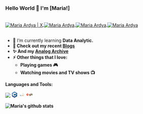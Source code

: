 ### Hello World 👋 I'm [Maria!]

<br/>


<a href="https://x.com/mariardya">
<img align="center" alt="Maria Ardya | X" width="22px" src="https://freelogopng.com/images/all_img/1690643591twitter-x-logo-png.png" />
</a>
<a href="https://www.linkedin.com/in/mariardya/">
<img align="center" alt="Maria Ardya" width="22px" src="https://cdn.jsdelivr.net/npm/simple-icons@v3/icons/linkedin.svg" />
</a>
<a href="https://medium.com/@mariardya">
<img align="center" alt="Maria Ardya" width="22px" src="https://cdn.jsdelivr.net/npm/simple-icons@v3/icons/medium.svg" />
</a>
<a href="https://www.instagram.com/mariardya/">
<img align="center" alt="Maria Ardya" width="22px" src="https://cdn.jsdelivr.net/npm/simple-icons@v3/icons/instagram.svg" />
</a>
<a href="https://steamcommunity.com/profiles/76561198410004489/
<img align="center" alt="Maria Ardya | Lunaire" width="22px" src="https://camo.githubusercontent.com/a4a557d85d9e36c0e9fbda0496633cc8c14261f813d9f94592f64185a730fbae/68747470733a2f2f696d672e736869656c64732e696f2f62616467652f2d537465616d2d3030303030303f7374796c653d666f722d7468652d6261646765266c6f676f3d737465616d266c6f676f436f6c6f723d7768697465" />
</a>
<br />

<br />

- 🌱 I’m currently learning <b>Data Analytic.
- 📝 Check out my recent [Blogs](https://medium.com/@mariardya)
- ✨ And my [Analog Archive](https://www.instagram.com/tustelan/)
- ⚡ Other things that I love:
     - Playing games 🎮
     - Watching movies and TV shows 📺

**Languages and Tools:**


<code><img height="20" src="(https://github.com/mariardya/mariardya/assets/109213696/e45c5c1c-1ea1-475f-b654-622e2287f38f)"></code>
<code><img height="20" src="https://raw.githubusercontent.com/github/explore/80688e429a7d4ef2fca1e82350fe8e3517d3494d/topics/cpp/cpp.png"></code>
<code><img height="20" src="https://raw.githubusercontent.com/github/explore/80688e429a7d4ef2fca1e82350fe8e3517d3494d/topics/mysql/mysql.png"></code>
<code><img height="20" src="https://raw.githubusercontent.com/github/explore/80688e429a7d4ef2fca1e82350fe8e3517d3494d/topics/git/git.png"></code>

![Maria's github stats](https://github-readme-stats.vercel.app/api?username=mariardya&show_icons=true&hide_border=true)
